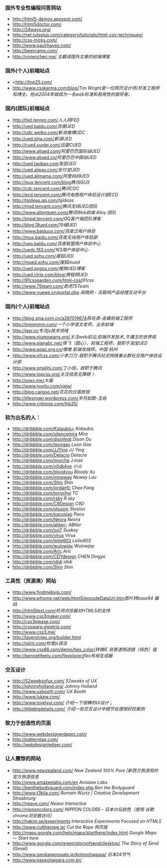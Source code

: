 ### 国外专业性编程问答网站

+ <http://html5-demos.appspot.com/>
+ <http://html5doctor.com/>
+ <http://24ways.org/>
+ <http://net.tutsplus.com/category/tutorials/html-css-techniques/>
+ <http://css-tricks.com/>
+ <http://www.paulrhayes.com/>
+ <http://beercamp.com/>
+ <http://vivienchen.me/> *主翻译国外文章的前端博客*


### 国外(个人)前端站点
+ <http://line25.com/
+ <http://www.csskarma.com/blog/>*Tim Wright是一位网页设计师/开发工程师和博主。他从2004年就成为一名web标准和易用性的倡导者。*


### 国内(团队)前端站点
+ <http://fed.renren.com/>*人人网FED*
+ <http://ued.baidu.com/>*百度UED*
+ <http://udc.weibo.com/>*新浪微博UDC*
+ <http://ued.sina.com/>*新浪UED*
+ <http://cued.xunlei.com/>*迅雷CUED*
+ <http://www.aliued.com/>*阿里巴巴国际站UED*
+ <http://www.aliued.cn/>*阿里巴巴中国站UED*
+ <http://ued.taobao.com>*淘宝UED*
+ <http://ued.alipay.com/>*支付宝UED*
+ <http://ued.alimama.com/>*阿里妈妈UED*
+ <http://isux.tencent.com/blog>*腾讯ISUX*
+ <http://cdc.tencent.com/>*腾讯CDC*
+ <http://ecd.tencent.com/>*腾讯电商用户体验设计部ECD*
+ <http://tgideas.qq.com/>*tgideas*
+ <http://mxd.tencent.com/>*腾讯无线UED团队*
+ <http://www.alloyteam.com/>*腾讯Web前端 Alloy 团队*
+ <http://impd.tencent.com/>*QQ客户端团队博客*
+ <http://blog.19ued.com/>*19楼UED*
+ <http://www.baiduux.com/>*百度泛用户体验*
+ <http://mux.baidu.com/>*百度无线用户体验部*
+ <http://ueo.baidu.com/>*百度联盟用户体验中心*
+ <http://uedc.163.com/>*163用户体验中心*
+ <http://ued.sohu.com/>*搜狐UED*
+ <http://mued.sohu.com/>*搜狐mued*
+ <http://ued.sogou.com/>*搜狗UED博客*
+ <http://ued.ctrip.com/blog/>*携程网UED*
+ <http://91cssgarden.com/html-css/>*91css*
+ <http://www.75team.com/>*奇虎75Team*
+ <http://www.yuewe.cn/portal.php>  *阅微网 -  互联网产品经理互动平台*

### 国内(个人)前端站点
+ <http://blog.sina.com.cn/a287019674>*陈在真-金蝶前端工程师*
+ <http://immmmm.com/>*一个小学语文老师，业余前端*
+ <http://jser.in/>*专注js技术领域*
+ <http://www.niumowang.org/>*关注web前沿,前端开发技术_牛魔王的世界观*
+ <http://www.planabc.net/>*怿飞（圆心），前端工程师，就职于淘宝UED*
+ <http://www.aoao.org.cn/>*嗷嗷 前端攻城师，中国 杭州*
+ <http://www.ofcss.com/>*小李刀刀-就职于腾讯社交网络事业群社交用户体验设计部*
+ <http://www.smallni.com/>*丁小倪，就职于腾讯*
+ <http://www.topcss.org/>*关注信息无障碍！*
+ <http://ooxx.me/>*大猫*
+ <http://www.iyunlu.com/view/>
+ <http://blog.cargoo.net/>*花花的日落旅馆*
+ <http://lifesinger.wordpress.com/>*岁月如歌-玉伯*
+ <http://www.cnblogs.com/lhb25/>

### 较为出名的人：
+ http://dribbble.com/Kidaubis> *Kidaubis*
+ <http://dribbble.com/silencemira> *Mira*
+ <http://dribbble.com/disinfeqt>  *Dison Du*
+ <http://dribbble.com/leongao>  *Leon Gao*
+ <http://dribbble.com/JJYing>   *JJ Ying*
+ <http://dribbble.com/Delacro>  *Delacro*
+ <http://dribbble.com/morcha>   *J.max*
+ <http://dribbble.com/n0dk4ne>  *小火*
+ <http://dribbble.com/bloodyxu>  *Bloody Xu*
+ <http://dribbble.com/imneway>  *Neway Lau*
+ <http://dribbble.com/Shin>  *Shin*
+ <http://dribbble.com/jordanfc>  *Chee Fang*
+ <http://dribbble.com/tonychyi>  *TC*
+ <http://dribbble.com/rsky>  *R.sky*
+ <http://dribbble.com/C9Design>  *C9D*
+ <http://dribbble.com/stosion>  *Stosion*
+ <http://dribbble.com/pacoxiao>  *Paco*
+ <http://dribbble.com/Neora>   *Neora*
+ <http://dribbble.com/abker->  *ABKer*
+ <http://dribbble.com/zsj7>    *Suskey*
+ <http://dribbble.com/virus>  *Virus*
+ <http://dribbble.com/leilei602>  *Leilei602*
+ <http://dribbble.com/wulowjay>   *Wulowjay*
+ <http://dribbble.com/Aric>  *Aric*
+ <http://dribbble.com/CDYdesign>  *CHEN Dingye*
+ <http://dribbble.com/ididi>  *ididi*
+ <http://dribbble.com/Shin>  *Shin*


### 工具性（资源类）网站
+ <http://www.findmebyip.com/>
+ <http://www.pjhome.net/web/html5/encodeDataUrl.htm>*图片转base64 编码*
+ <http://html5test.com/>*检测浏览器对HTML5的支持*
+ <http://www.css3maker.com/>
+ <http://css3please.com/>
+ <http://csswarp.eleqtriq.com/>
+ <http://www.css3.me/>
+ <http://layerstyles.org/builder.html>
+ <http://jslint.com/>*检查js语法*
+ <http://www.css88.com/demo/hex_color/>*转换IE 背景透明滤镜（纯色）值*
+ <http://bennettfeely.com/flexplorer/>*flex布局生成器*

### 交互设计
+ <http://52weeksofux.com/> *52weeks of UX* 
+ <http://johnnyholland.org/> *Johnny Holland* 
+ <http://www.uxbooth.com/> *UX Booth* 
+ <http://www.lukew.com/>
+ <http://www.lovelyui.com/> *介绍一下很棒的UI设计*；
+ <http://littlebigdetails.com/> *介绍一些交互设计中细节处理很好的案例*


### 致力于创造性的页面
+ <http://www.webdesignerdepot.com/>
+ <http://patterntap.com/>
+ <http://webdesignledger.com/>


### 让人震惊的网站
+ http://www.newzealand.com/ *New Zealand 100% Pure |新西兰旅游局的官方旅游信息* 
+ http://www.amazeelabs.com/en   *Amazee Labs* 
+ http://benthebodyguard.com/index.php   *Ben the Bodyguard* 
+ http://www.t3kila.com/  *Romain Wurtz | Creative Development Strasbourg* 
+ http://neave.com/    *Neave Interactive* 
+ http://nipponcolors.com/   *NIPPON COLORS - 日本の伝統色（使用 谷歌chrome浏览器访问）* 
+ http://hakim.se/experiments   *Interactive Experiments Focused on HTML5*
+ http://www.cuttherope.ie/  *Cut the Rope 网页版* 
+ http://maps.google.com/help/maps/starthere/index.html *Google Maps — Start here* 
+ http://www.google.com/green/storyofsend/desktop/   *The Story of Send (Gmail)* 
+ http://www.iseokagenosato.jp/kotonohagusa/ *日本24节气*
+ http://www.paseoitaigara.com.br/
